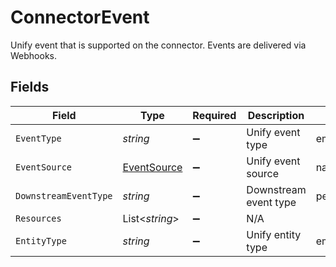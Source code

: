 # ConnectorEvent

Unify event that is supported on the connector. Events are delivered via Webhooks.


## Fields

| Field                                                 | Type                                                  | Required                                              | Description                                           | Example                                               |
| ----------------------------------------------------- | ----------------------------------------------------- | ----------------------------------------------------- | ----------------------------------------------------- | ----------------------------------------------------- |
| `EventType`                                           | *string*                                              | :heavy_minus_sign:                                    | Unify event type                                      | employee.created                                      |
| `EventSource`                                         | [EventSource](../../Models/Components/EventSource.md) | :heavy_minus_sign:                                    | Unify event source                                    | native                                                |
| `DownstreamEventType`                                 | *string*                                              | :heavy_minus_sign:                                    | Downstream event type                                 | person_created                                        |
| `Resources`                                           | List<*string*>                                        | :heavy_minus_sign:                                    | N/A                                                   |                                                       |
| `EntityType`                                          | *string*                                              | :heavy_minus_sign:                                    | Unify entity type                                     | employee                                              |